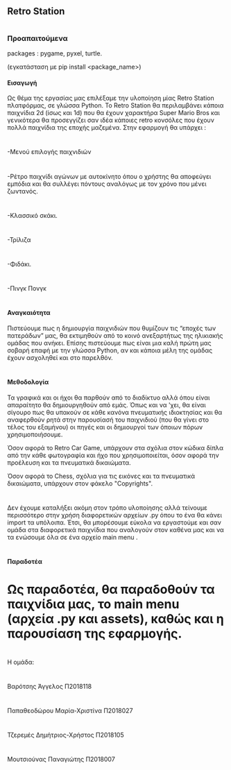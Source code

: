 ## Retro Station 
#
### Προαπαιτούμενα

packages : pygame, pyxel, turtle.

(εγκατάσταση με pip install <package_name>)
#### Εισαγωγή 

Ως θέμα της εργασίας μας επιλέξαμε την υλοποίηση μίας Retro Station πλατφόρμας, σε γλώσσα Python. To Retro Station θα περιλαμβάνει κάποια παιχνίδια 2d (ίσως και 1d) που θα έχουν χαρακτήρα Super Mario Bros και γενικότερα θα προσεγγίζει σαν ιδέα κάποιες retro κονσόλες που έχουν πολλά παιχνίδια της εποχής μαζεμένα. 
Στην εφαρμογή θα υπάρχει : 
#
 -Μενού επιλογής παιχνιδιών
#
 -Ρέτρο παιχνίδι αγώνων με αυτοκίνητο όπου ο χρήστης θα αποφεύγει εμπόδια και θα συλλέγει πόντους αναλόγως με τον χρόνο που μένει ζωντανός. 
#
 -Κλασσικό σκάκι. 
#
-Τρίλιζα
#
-Φιδάκι. 
#
-Πινγκ Πονγκ
#
#### Αναγκαιότητα 

Πιστεύουμε πως η δημιουργία παιχνιδιών που θυμίζουν τις “εποχές των πατεράδων” μας, θα εκτιμηθούν από το κοινό ανεξαρτήτως της ηλικιακής ομάδας που ανήκει. Επίσης πιστεύουμε πως είναι μια καλή πρώτη μας σοβαρή επαφή με την γλώσσα Python, αν και κάποια μέλη της ομάδας έχουν ασχοληθεί και στο παρελθόν. 
#
#### Μεθοδολογία 

Τα γραφικά και οι ήχοι θα παρθούν από το διαδίκτυο αλλά όπου είναι απαραίτητο θα δημιουργηθούν από εμάς. Όπως και να 'χει, θα είναι σίγουρο πως θα υπακούν σε κάθε κανόνα πνευματικής ιδιοκτησίας και θα αναφερθούν ρητά στην παρουσίασή του παιχνιδιού (που θα γίνει στο τέλος του εξαμήνου) οι πηγές και οι δημιουργοί των όποιων πόρων χρησιμοποιήσουμε.

Όσον αφορά το Retro Car Game, υπάρχουν στα σχόλια στον κώδικα δίπλα από την κάθε φωτογραφία και ήχο που χρησιμοποιείται, όσον αφορά την προέλευση και τα πνευματικά δικαιώματα.

Όσον αφορά το Chess, σχόλια για τις εικόνες και τα πνευματικά δικαιώματα, υπάρχουν στον φάκελο "Copyrights".
#
Δεν έχουμε καταλήξει ακόμη στον τρόπο υλοποίησης αλλά τείνουμε περισσότερο στην χρήση διαφορετικών αρχείων .py όπου το ένα θα κάνει import τα υπόλοιπα. Έτσι, θα μπορέσουμε εύκολα να εργαστούμε και σαν ομάδα στα διαφορετικά παιχνίδια που αναλογούν στον καθένα μας και να τα ενώσουμε όλα σε ένα αρχείο main menu . 
#
#### Παραδοτέα 

#	Ως παραδοτέα, θα παραδοθούν τα παιχνίδια μας, το main menu (αρχεία .py και assets), καθώς και η παρουσίαση της εφαρμογής. 

#

Η ομάδα: 
#
Βαρότσης Άγγελος Π2018118 
#
Παπαθεοδώρου Μαρία-Χριστίνα Π2018027 
#
Τζερεμές Δημήτριος-Χρήστος Π2018105 
#
Μουτσιούνας Παναγιώτης Π2018007 
